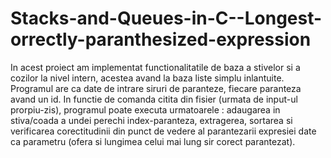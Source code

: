 # Stacks-and-Queues-in-C--Longest-orrectly-paranthesized-expression

In acest proiect am implementat functionalitatile de baza a stivelor si a cozilor la nivel intern, acestea avand la baza liste simplu inlantuite. Programul are ca date de intrare siruri de paranteze, fiecare paranteza avand un id. In functie de comanda citita din fisier (urmata de input-ul prorpiu-zis), programul poate executa urmatoarele : adaugarea in stiva/coada a undei perechi index-paranteza, extragerea, sortarea si verificarea corectitudinii din punct de vedere al parantezarii expresiei date ca parametru (ofera si lungimea celui mai lung sir corect parantezat).
